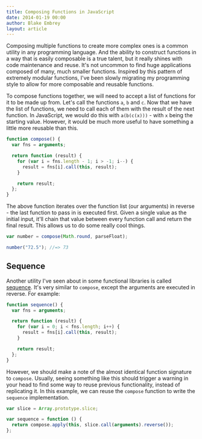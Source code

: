 ```yaml
---
title: Composing Functions in JavaScript
date: 2014-01-19 00:00
author: Blake Embrey
layout: article
---
```


Composing multiple functions to create more complex ones is a common utility in any programming language. And the ability to construct functions in a way that is easily composable is a true talent, but it really shines with code maintenance and reuse. It's not uncommon to find huge applications composed of many, much smaller functions. Inspired by this pattern of extremely modular functions, I've been slowly migrating my programming style to allow for more composable and reusable functions.

To compose functions together, we will need to accept a list of functions for it to be made up from. Let's call the functions `a`, `b` and `c`. Now that we have the list of functions, we need to call each of them with the result of the next function. In JavaScript, we would do this with `a(b(c(x)))` - with `x` being the starting value. However, it would be much more useful to have something a little more reusable than this.

```javascript
function compose() {
  var fns = arguments;

  return function (result) {
    for (var i = fns.length - 1; i > -1; i--) {
      result = fns[i].call(this, result);
    }

    return result;
  };
}
```

The above function iterates over the function list (our arguments) in reverse - the last function to pass in is executed first. Given a single value as the initial input, it'll chain that value between every function call and return the final result. This allows us to do some really cool things.

```javascript
var number = compose(Math.round, parseFloat);

number("72.5"); //=> 73
```

## Sequence

Another utility I've seen about in some functional libraries is called [sequence](https://github.com/raganwald/allong.es#functional-composition). It's very similar to `compose`, except the arguments are executed in reverse. For example:

```javascript
function sequence() {
  var fns = arguments;

  return function (result) {
    for (var i = 0; i < fns.length; i++) {
      result = fns[i].call(this, result);
    }

    return result;
  };
}
```

However, we should make a note of the almost identical function signature to `compose`. Usually, seeing something like this should trigger a warning in your head to find some way to reuse previous functionality, instead of replicating it. In this example, we can reuse the `compose` function to write the `sequence` implementation.

```javascript
var slice = Array.prototype.slice;

var sequence = function () {
  return compose.apply(this, slice.call(arguments).reverse());
};
```
